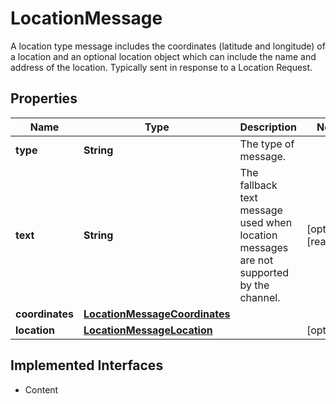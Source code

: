 

# LocationMessage

A location type message includes the coordinates (latitude and longitude) of a location and an optional location object which can include the name and address of the location. Typically sent in response to a Location Request.
## Properties

Name | Type | Description | Notes
------------ | ------------- | ------------- | -------------
**type** | **String** | The type of message. | 
**text** | **String** | The fallback text message used when location messages are not supported by the channel. |  [optional] [readonly]
**coordinates** | [**LocationMessageCoordinates**](LocationMessageCoordinates.md) |  | 
**location** | [**LocationMessageLocation**](LocationMessageLocation.md) |  |  [optional]


## Implemented Interfaces

* Content


